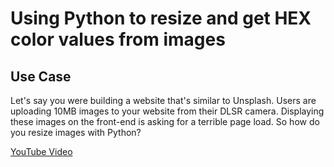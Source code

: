 # Using Python to resize and get HEX color values from images

## Use Case

Let's say you were building a website that's similar to Unsplash. Users are uploading 10MB images to your website from their DLSR camera. Displaying these images on the front-end is asking for a terrible page load. So how do you resize images with Python?

[YouTube Video](https://youtu.be/modMAADs71w)
